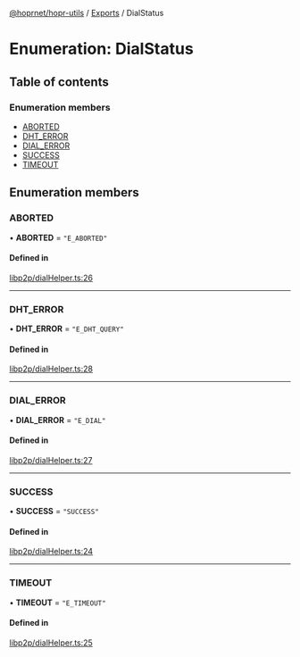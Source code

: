 [@hoprnet/hopr-utils](../README.md) / [Exports](../modules.md) / DialStatus

# Enumeration: DialStatus

## Table of contents

### Enumeration members

- [ABORTED](DialStatus.md#aborted)
- [DHT\_ERROR](DialStatus.md#dht_error)
- [DIAL\_ERROR](DialStatus.md#dial_error)
- [SUCCESS](DialStatus.md#success)
- [TIMEOUT](DialStatus.md#timeout)

## Enumeration members

### ABORTED

• **ABORTED** = `"E_ABORTED"`

#### Defined in

[libp2p/dialHelper.ts:26](https://github.com/hoprnet/hoprnet/blob/master/packages/utils/src/libp2p/dialHelper.ts#L26)

___

### DHT\_ERROR

• **DHT\_ERROR** = `"E_DHT_QUERY"`

#### Defined in

[libp2p/dialHelper.ts:28](https://github.com/hoprnet/hoprnet/blob/master/packages/utils/src/libp2p/dialHelper.ts#L28)

___

### DIAL\_ERROR

• **DIAL\_ERROR** = `"E_DIAL"`

#### Defined in

[libp2p/dialHelper.ts:27](https://github.com/hoprnet/hoprnet/blob/master/packages/utils/src/libp2p/dialHelper.ts#L27)

___

### SUCCESS

• **SUCCESS** = `"SUCCESS"`

#### Defined in

[libp2p/dialHelper.ts:24](https://github.com/hoprnet/hoprnet/blob/master/packages/utils/src/libp2p/dialHelper.ts#L24)

___

### TIMEOUT

• **TIMEOUT** = `"E_TIMEOUT"`

#### Defined in

[libp2p/dialHelper.ts:25](https://github.com/hoprnet/hoprnet/blob/master/packages/utils/src/libp2p/dialHelper.ts#L25)
